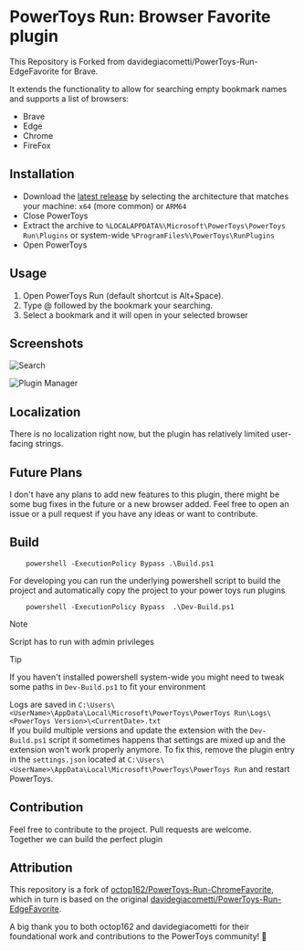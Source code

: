 # PowerToys Run: Browser Favorite plugin

This Repository is Forked from davidegiacometti/PowerToys-Run-EdgeFavorite for Brave.

It extends the functionality to allow for searching empty bookmark names and supports a list of browsers:
- Brave
- Edge
- Chrome
- FireFox

## Installation

- Download the [latest release](https://github.com/Der-Penz/PowerToys-Run-BrowserFavorite/releases/) by selecting the
  architecture that matches your machine: `x64` (more common) or `ARM64`
- Close PowerToys
- Extract the archive to `%LOCALAPPDATA%\Microsoft\PowerToys\PowerToys Run\Plugins` or system-wide
  `%ProgramFiles%\PowerToys\RunPlugins`
- Open PowerToys

## Usage
1. Open PowerToys Run (default shortcut is Alt+Space).
2. Type @ followed by the bookmark your searching.
3. Select a bookmark and it will open in your selected browser

## Screenshots

![Search](./images/Search.png)

![Plugin Manager](./images/PluginManager.png)

## Localization

There is no localization right now, but the plugin has relatively limited user-facing strings.

## Future Plans
I don't have any plans to add new features to this plugin, there might be some bug fixes in the future or a new browser added.
Feel free to open an issue or a pull request if you have any ideas or want to contribute.

## Build

```shell
    powershell -ExecutionPolicy Bypass .\Build.ps1
```

For developing you can run the underlying powershell script to build the project and automatically copy the project to
your power toys run plugins

```shell
    powershell -ExecutionPolicy Bypass  .\Dev-Build.ps1
```

> [!NOTE]  
> Script has to run with admin privileges 

> [!TIP]  
> If you haven't installed powershell system-wide you might need to tweak some paths in `Dev-Build.ps1` to fit your environment

Logs are saved in `C:\Users\<UserName>\AppData\Local\Microsoft\PowerToys\PowerToys Run\Logs\<PowerToys Version>\<CurrentDate>.txt`  
If you build multiple versions and update the extension with the `Dev-Build.ps1` script it sometimes happens that settings are mixed up and the 
extension won't work properly anymore. To fix this, remove the plugin entry in the `settings.json` located at `C:\Users\<UserName>\AppData\Local\Microsoft\PowerToys\PowerToys Run` and restart PowerToys. 

## Contribution

Feel free to contribute to the project. Pull requests are welcome.  
Together we can build the perfect plugin

## Attribution

This repository is a fork of [octop162/PowerToys-Run-ChromeFavorite](https://github.com/octop162/PowerToys-Run-ChromeFavorite), which in turn is based on the original [davidegiacometti/PowerToys-Run-EdgeFavorite](https://github.com/davidegiacometti/PowerToys-Run-EdgeFavorite).

A big thank you to both octop162 and davidegiacometti for their foundational work and contributions to the PowerToys community! 🙏